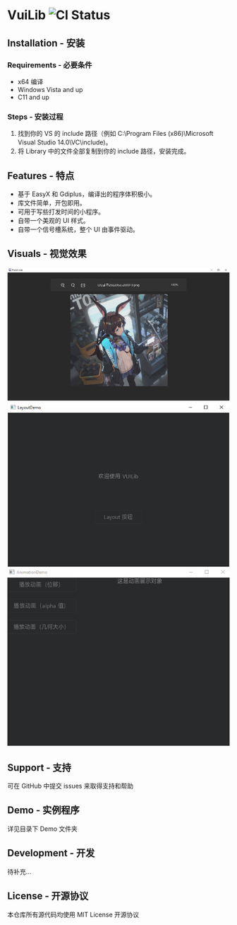 # VuiLib ![CI Status](https://img.shields.io/badge/build-passing-successimportant)

## Installation - 安装
### Requirements - 必要条件
* x64 编译
* Windows Vista and up
* C11  and up
### Steps - 安装过程
1. 找到你的 VS 的 include 路径（例如 C:\Program Files (x86)\Microsoft Visual Studio 14.0\VC\include)。
2. 将 Library 中的文件全部复制到你的 include 路径，安装完成。
## Features - 特点
* 基于 EasyX 和 Gdiplus，编译出的程序体积极小。
* 库文件简单，开包即用。
* 可用于写些打发时间的小程序。
* 自带一个美观的 UI 样式。
* 自带一个信号槽系统，整个 UI 由事件驱动。
## Visuals - 视觉效果
![Capture-1](./VisualCapture/Capture-1.png)
![Capture-2](./VisualCapture/Capture-2.png)
![Capture-2](./VisualCapture/Capture-3.gif)
## Support - 支持
可在 GitHub 中提交 issues 来取得支持和帮助
## Demo - 实例程序
详见目录下 Demo 文件夹
## Development - 开发
待补充...
## License - 开源协议
本仓库所有源代码均使用 MIT License 开源协议